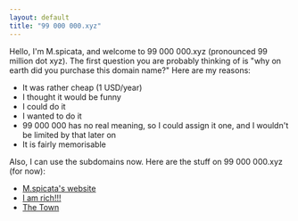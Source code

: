 ```yaml
---
layout: default
title: "99 000 000.xyz"
---
```


Hello, I'm M.spicata, and welcome to 99 000 000.xyz (pronounced 99 million dot xyz). The first question you are probably thinking of is "why on earth did you purchase this domain name?" Here are my reasons:

- It was rather cheap (1 USD/year)
- I thought it would be funny
- I could do it
- I wanted to do it
- 99 000 000 has no real meaning, so I could assign it one, and I wouldn't be limited by that later on
- It is fairly memorisable

Also, I can use the subdomains now. Here are the stuff on 99 000 000.xyz (for now):

- [M.spicata's website](https://spicata.99000000.xyz/)
- [I am rich!!!](https://theamountofmoneyihaveis.99000000.xyz/)
- [The Town](https://town.99000000.xyz/)
